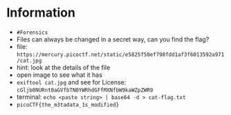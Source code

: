 
# Information

- `#Forensics`
- Files can always be changed in a secret way, can you find the flag?
- file: `https://mercury.picoctf.net/static/e5825f58ef798fdd1af3f6013592a971/cat.jpg`
- hint: look at the details of the file
- open image to see what it has
- `exiftool cat.jpg` and see for License:  `cGljb0NURnt0aGVfbTN0YWRhdGFfMXNfbW9kaWZpZWR9`
- terminal: `echo <paste string> | base64 -d > cat-flag.txt`
- `picoCTF{the_m3tadata_1s_modified}` 